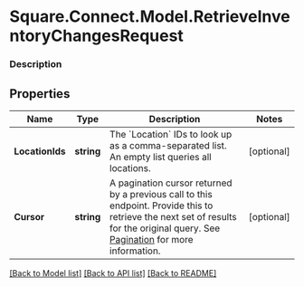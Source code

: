 # Square.Connect.Model.RetrieveInventoryChangesRequest

### Description



## Properties

Name | Type | Description | Notes
------------ | ------------- | ------------- | -------------
**LocationIds** | **string** | The &#x60;Location&#x60; IDs to look up as a comma-separated list. An empty list queries all locations. | [optional] 
**Cursor** | **string** | A pagination cursor returned by a previous call to this endpoint. Provide this to retrieve the next set of results for the original query.  See [Pagination](https://developer.squareup.com/docs/basics/api101/pagination) for more information. | [optional] 



[[Back to Model list]](../README.md#documentation-for-models) [[Back to API list]](../README.md#documentation-for-api-endpoints) [[Back to README]](../README.md)

